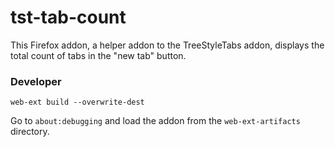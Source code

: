# tst-tab-count

This Firefox addon, a helper addon to the TreeStyleTabs addon, displays the total count of tabs in the "new tab" button.

### Developer

```
web-ext build --overwrite-dest
```

Go to `about:debugging` and load the addon from the `web-ext-artifacts` directory.
